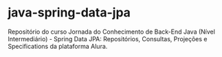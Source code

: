 # java-spring-data-jpa
Repositório do curso Jornada do Conhecimento de Back-End Java (Nível Intermediário) - Spring Data JPA: Repositórios, Consultas, Projeções e Specifications da plataforma Alura.
